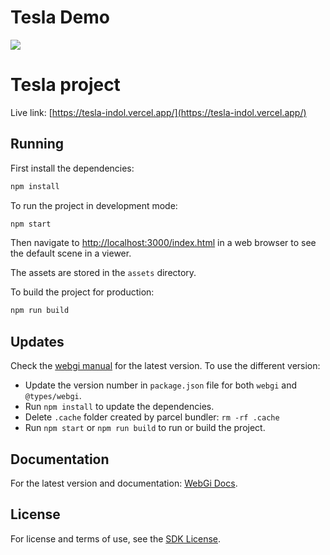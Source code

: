 # Tesla Demo
![](https://github.com/filkovskyi/tesla/blob/master/assets/images/demo.gif)


# Tesla project

Live link: [https://tesla-indol.vercel.app/](https://tesla-indol.vercel.app/)

## Running

First install the dependencies:

```bash
npm install
```

To run the project in development mode:

```bash
npm start
```

Then navigate to [http://localhost:3000/index.html](http://localhost:1234/index.html) in a web browser to see the default scene in a viewer.

The assets are stored in the `assets` directory.

To build the project for production:

```bash
npm run build
```

## Updates

Check the [webgi manual](https://webgi.xyz/docs/manual/#sdk-links) for the latest version.
To use the different version:

- Update the version number in `package.json` file for both `webgi` and `@types/webgi`.
- Run `npm install` to update the dependencies.
- Delete `.cache` folder created by parcel bundler: `rm -rf .cache`
- Run `npm start` or `npm run build` to run or build the project.

## Documentation

For the latest version and documentation: [WebGi Docs](https://webgi.xyz/docs/).

## License

For license and terms of use, see the [SDK License](https://webgi.xyz/docs/license).
